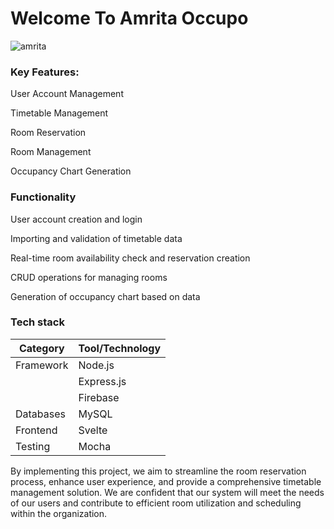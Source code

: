 

# Welcome To Amrita Occupo

![amrita](https://dt19wmazj2dns.cloudfront.net/wp-content/uploads/2020/05/amrita-vishwa-vidyapeetham-coimbatore-campus-dron-image-01-2.jpg)

### Key Features:

User Account Management

Timetable Management

Room Reservation

Room Management

Occupancy Chart Generation

### Functionality

User account creation and login

Importing and validation of timetable data

Real-time room availability check and reservation creation

CRUD operations for managing rooms

Generation of occupancy chart based on data
### Tech stack
| Category  | Tool/Technology |                                   
| --------- | --------------- |
| Framework | Node.js                                                             |
|           | Express.js                                                                |
|           | Firebase                                |
| Databases | MySQL                                                           |
| Frontend  | Svelte           |
| Testing   | Mocha            |


By implementing this project, we aim to streamline the room reservation process, enhance user experience, and provide a comprehensive timetable management solution. We are confident that our system will meet the needs of our users and contribute to efficient room utilization and scheduling within the organization.
